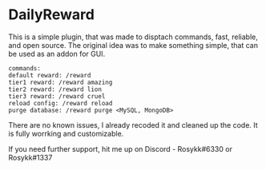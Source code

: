 # DailyReward

This is a simple plugin, that was made to disptach commands, fast, reliable, and open source.
The original idea was to make something simple, that can be used as an addon for GUI.


```
commands: 
default reward: /reward
tier1 reward: /reward amazing
tier2 reward: /reward lion
tier3 reward: /reward cruel
reload config: /reward reload
purge database: /reward purge <MySQL, MongoDB>
```

There are no known issues, I already recoded it and cleaned up the code. It is fully worrking and customizable. 

If you need further support, hit me up on Discord - Rosykk#6330 or Rosykk#1337 
